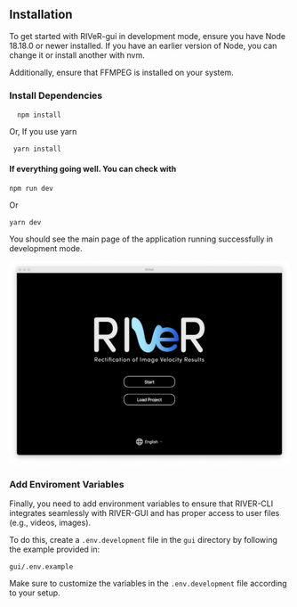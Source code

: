 <!-- 1. Instalar Node 18.18.00 o superior
  1.1 - Instalar nvm, manejador de versiones node
  1.2 - nvm install 18.18.00
  1.3 - nvm use 18.18.00

2 - Instalar yarn
  1 - Si tienes npm, simple, npm install yarn
  2 - Si no tienes npm, via curl se puede.

3 
    - Windows: es necesario anadir la carpeta de ffmpeg essentials dentro de gui
    - Linux: es necesario tener instalado ffmpeg

4 - cd RIVeR/gui

5 - Ejecutar -> yarn

6 -> Crear archivo .env en la raiz de gui, RIVeR/gui/.env siguiendo el .env.example.

6 - Al finalizar, -> yarn dev

Listo, app corriendo. -->


## Installation

To get started with RIVeR-gui in development mode, ensure you have Node 18.18.0 or newer installed. If you have an earlier version of Node, you can change it or install another with nvm.

Additionally, ensure that FFMPEG is installed on your system. 

### Install Dependencies
```
  npm install
```
Or, If you use yarn 

```
 yarn install 
```

#### If everything going well. You can check with
```
npm run dev
```
Or
```
yarn dev
```
You should see the main page of the application running successfully in development mode.

![Main page of Desktop application](../river/docs/_static/screenshot.png)

###  Add Enviroment Variables

Finally, you need to add environment variables to ensure that RIVER-CLI integrates seamlessly with RIVER-GUI and has proper access to user files (e.g., videos, images).

To do this, create a `.env.development` file in the `gui` directory by following the example provided in:

```
gui/.env.example
```

Make sure to customize the variables in the `.env.development` file according to your setup.








